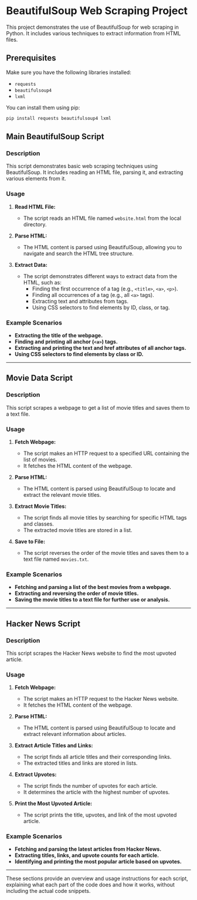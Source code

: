 # BeautifulSoup Web Scraping Project

This project demonstrates the use of BeautifulSoup for web scraping in Python. It includes various techniques to extract information from HTML files.

## Prerequisites

Make sure you have the following libraries installed:

- `requests`
- `beautifulsoup4`
- `lxml`

You can install them using pip:

```sh
pip install requests beautifulsoup4 lxml
```

## Main BeautifulSoup Script

### Description

This script demonstrates basic web scraping techniques using BeautifulSoup. It includes reading an HTML file, parsing it, and extracting various elements from it.

### Usage

1. **Read HTML File:**
   - The script reads an HTML file named `website.html` from the local directory.

2. **Parse HTML:**
   - The HTML content is parsed using BeautifulSoup, allowing you to navigate and search the HTML tree structure.

3. **Extract Data:**
   - The script demonstrates different ways to extract data from the HTML, such as:
     - Finding the first occurrence of a tag (e.g., `<title>`, `<a>`, `<p>`).
     - Finding all occurrences of a tag (e.g., all `<a>` tags).
     - Extracting text and attributes from tags.
     - Using CSS selectors to find elements by ID, class, or tag.

### Example Scenarios

- **Extracting the title of the webpage.**
- **Finding and printing all anchor (`<a>`) tags.**
- **Extracting and printing the text and href attributes of all anchor tags.**
- **Using CSS selectors to find elements by class or ID.**

---

## Movie Data Script

### Description

This script scrapes a webpage to get a list of movie titles and saves them to a text file.

### Usage

1. **Fetch Webpage:**
   - The script makes an HTTP request to a specified URL containing the list of movies.
   - It fetches the HTML content of the webpage.

2. **Parse HTML:**
   - The HTML content is parsed using BeautifulSoup to locate and extract the relevant movie titles.

3. **Extract Movie Titles:**
   - The script finds all movie titles by searching for specific HTML tags and classes.
   - The extracted movie titles are stored in a list.

4. **Save to File:**
   - The script reverses the order of the movie titles and saves them to a text file named `movies.txt`.

### Example Scenarios

- **Fetching and parsing a list of the best movies from a webpage.**
- **Extracting and reversing the order of movie titles.**
- **Saving the movie titles to a text file for further use or analysis.**

---

## Hacker News Script

### Description

This script scrapes the Hacker News website to find the most upvoted article.

### Usage

1. **Fetch Webpage:**
   - The script makes an HTTP request to the Hacker News website.
   - It fetches the HTML content of the webpage.

2. **Parse HTML:**
   - The HTML content is parsed using BeautifulSoup to locate and extract relevant information about articles.

3. **Extract Article Titles and Links:**
   - The script finds all article titles and their corresponding links.
   - The extracted titles and links are stored in lists.

4. **Extract Upvotes:**
   - The script finds the number of upvotes for each article.
   - It determines the article with the highest number of upvotes.

5. **Print the Most Upvoted Article:**
   - The script prints the title, upvotes, and link of the most upvoted article.

### Example Scenarios

- **Fetching and parsing the latest articles from Hacker News.**
- **Extracting titles, links, and upvote counts for each article.**
- **Identifying and printing the most popular article based on upvotes.**

---

These sections provide an overview and usage instructions for each script, explaining what each part of the code does and how it works, without including the actual code snippets.
